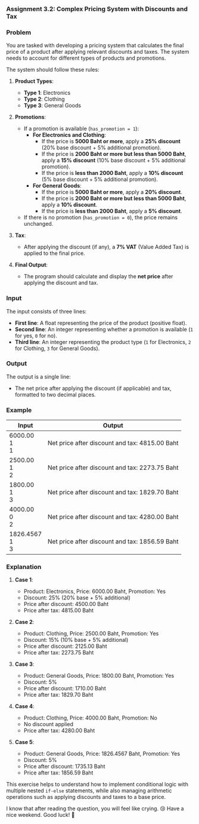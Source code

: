 ### Assignment 3.2: Complex Pricing System with Discounts and Tax

### Problem

You are tasked with developing a pricing system that calculates the final price of a product after applying relevant discounts and taxes. The system needs to account for different types of products and promotions.

The system should follow these rules:

1. **Product Types**:
    - **Type 1**: Electronics
    - **Type 2**: Clothing
    - **Type 3**: General Goods

2. **Promotions**:
    - If a promotion is available (`has_promotion = 1`):
        - **For Electronics and Clothing**:
            - If the price is **5000 Baht or more**, apply a **25% discount** (20% base discount + 5% additional promotion).
            - If the price is **2000 Baht or more but less than 5000 Baht**, apply a **15% discount** (10% base discount + 5% additional promotion).
            - If the price is **less than 2000 Baht**, apply a **10% discount** (5% base discount + 5% additional promotion).
        - **For General Goods**:
            - If the price is **5000 Baht or more**, apply a **20% discount**.
            - If the price is **2000 Baht or more but less than 5000 Baht**, apply a **10% discount**.
            - If the price is **less than 2000 Baht**, apply a **5% discount**.
    - If there is no promotion (`has_promotion = 0`), the price remains unchanged.

3. **Tax**:
    - After applying the discount (if any), a **7% VAT** (Value Added Tax) is applied to the final price.

4. **Final Output**:
    - The program should calculate and display the **net price** after applying the discount and tax.

### Input

The input consists of three lines:
- **First line**: A float representing the price of the product (positive float).
- **Second line**: An integer representing whether a promotion is available (`1` for yes, `0` for no).
- **Third line**: An integer representing the product type (`1` for Electronics, `2` for Clothing, `3` for General Goods).

### Output

The output is a single line:
- The net price after applying the discount (if applicable) and tax, formatted to two decimal places.

### Example

| Input                  | Output                                 |
| ---------------------- | ---------------------------------------|
| 6000.00 <br> 1 <br> 1  | Net price after discount and tax: 4815.00 Baht |
| 2500.00 <br> 1 <br> 2  | Net price after discount and tax: 2273.75 Baht |
| 1800.00 <br> 1 <br> 3  | Net price after discount and tax: 1829.70 Baht |
| 4000.00 <br> 0 <br> 2  | Net price after discount and tax: 4280.00 Baht |
| 1826.4567 <br> 1 <br> 3  | Net price after discount and tax: 1856.59 Baht |

### Explanation

1. **Case 1**: 
    - Product: Electronics, Price: 6000.00 Baht, Promotion: Yes
    - Discount: 25% (20% base + 5% additional)
    - Price after discount: 4500.00 Baht
    - Price after tax: 4815.00 Baht

2. **Case 2**: 
    - Product: Clothing, Price: 2500.00 Baht, Promotion: Yes
    - Discount: 15% (10% base + 5% additional)
    - Price after discount: 2125.00 Baht
    - Price after tax: 2273.75 Baht

3. **Case 3**: 
    - Product: General Goods, Price: 1800.00 Baht, Promotion: Yes
    - Discount: 5%
    - Price after discount: 1710.00 Baht
    - Price after tax: 1829.70 Baht

4. **Case 4**: 
    - Product: Clothing, Price: 4000.00 Baht, Promotion: No
    - No discount applied
    - Price after tax: 4280.00 Baht

5. **Case 5**: 
    - Product: General Goods, Price: 1826.4567 Baht, Promotion: Yes
    - Discount: 5%
    - Price after discount: 1735.13 Baht
    - Price after tax: 1856.59 Baht

This exercise helps to understand how to implement conditional logic with multiple nested `if-else` statements, while also managing arithmetic operations such as applying discounts and taxes to a base price.



I know that after reading the question, you will feel like crying. 😢
Have a nice weekend. Good luck! 🌟